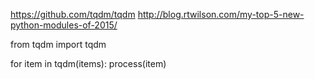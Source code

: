 https://github.com/tqdm/tqdm
http://blog.rtwilson.com/my-top-5-new-python-modules-of-2015/

from tqdm import tqdm
 
for item in tqdm(items):
    process(item)
